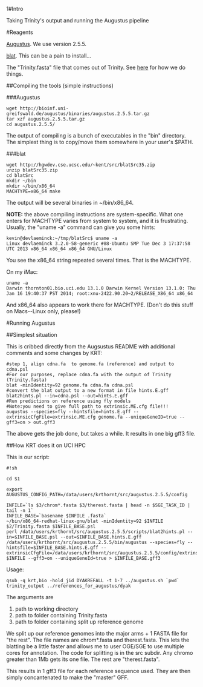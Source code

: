 1#Intro

Taking Trinity's output and running the Augustus pipeline

#Reagents

[Augustus](http://bioinf.uni-greifswald.de/augustus/).  We use version 2.5.5.

[blat](http://hgwdev.cse.ucsc.edu/~kent/src/).  This can be a pain to install...

The "Trinity.fasta" file that comes out of Trinity.  See [here](https://github.com/ThorntonLab/annotation_methods) for how we do things.

##Compiling the tools (simple instructions)

###Augustus
```
wget http://bioinf.uni-greifswald.de/augustus/binaries/augustus.2.5.5.tar.gz
tar xzf augustus.2.5.5.tar.gz 
cd augustus.2.5.5/
```

The output of compiling is a bunch of executables in the "bin" directory.  The simplest thing is to copy/move them somewhere in your user's $PATH.

###blat
```
wget http://hgwdev.cse.ucsc.edu/~kent/src/blatSrc35.zip
unzip blatSrc35.zip
cd blatSrc
mkdir ~/bin
mkdir ~/bin/x86_64
MACHTYPE=x86_64 make
```

The output will be several binaries in ~/bin/x86_64.

__NOTE:__  the above compiling instructions are system-specific.  What one enters for MACHTYPE varies from system to system, and it is frustrating.  Usually, the "uname -a" command can give you some hints:

```
kevin@devlaeminck:~/tmp/blatSrc$ uname -a
Linux devlaeminck 3.2.0-58-generic #88-Ubuntu SMP Tue Dec 3 17:37:58 UTC 2013 x86_64 x86_64 x86_64 GNU/Linux
```

You see the x86\_64 string repeated several times.  That is the MACHTYPE.

On my iMac:

```
uname -a
Darwin thornton01.bio.uci.edu 13.1.0 Darwin Kernel Version 13.1.0: Thu Jan 16 19:40:37 PST 2014; root:xnu-2422.90.20~2/RELEASE_X86_64 x86_64
```

And x86\_64 also appears to work there for MACHTYPE.  (Don't do this stuff on Macs--Linux only, please!)


#Running Augustus

##Simplest situation

This is cribbed directly from the Augsustus README with additional comments and some changes by KRT:

```
#step 1, align cdna.fa  to genome.fa (reference) and output to cdna.psl
#For our purposes, replace cdna.fa with the output of Trinity (Trinity.fasta)
blat -minIdentity=92 genome.fa cdna.fa cdna.psl
#convert the blat output to a new format in file hints.E.gff
blat2hints.pl --in=cdna.psl --out=hints.E.gff
#Run predictions on reference using fly models
#Note:you need to give full path to extrinsic.ME.cfg file!!!
augustus --species=fly --hintsfile=hints.E.gff --extrinsicCfgFile=extrinsic.ME.cfg genome.fa --uniqueGeneID=true --gff3=on > out.gff3
```

The above gets the job done, but takes a while.  It results in one big gff3 file.

##How KRT does it on UCI HPC

This is our script:

```
#!sh

cd $1

export AUGUSTUS_CONFIG_PATH=/data/users/krthornt/src/augustus.2.5.5/config

INFILE=`ls $3/chrom*.fasta $3/therest.fasta | head -n $SGE_TASK_ID | tail -n 1`
INFILE_BASE=`basename $INFILE .fasta`
~/bin/x86_64-redhat-linux-gnu/blat -minIdentity=92 $INFILE $2/Trinity.fasta $INFILE_BASE.psl
perl /data/users/krthornt/src/augustus.2.5.5/scripts/blat2hints.pl --in=$INFILE_BASE.psl --out=$INFILE_BASE.hints.E.gff
/data/users/krthornt/src/augustus.2.5.5/bin/augustus --species=fly --hintsfile=$INFILE_BASE.hints.E.gff --extrinsicCfgFile=/data/users/krthornt/src/augustus.2.5.5/config/extrinsic/extrinsic.ME.cfg $INFILE --gff3=on --uniqueGeneId=true > $INFILE_BASE.gff3
```

Usage:
```
qsub -q krt,bio -hold_jid DYAKREFALL -t 1-7 ../augustus.sh `pwd` trinity_output ../references_for_augustus/dyak
```

The arguments are
<ol>
<li>path to working directory</li>
<li>path to folder containing Trinity.fasta</li>
<li>path to folder containing split up reference genome</li>
</ol>

We split up our reference genomes into the major arms + 1 FASTA file for "the rest".  The file names are chrom\*.fasta and therest.fasta.  This lets the blatting be a little faster and allows me to user OGE/SGE to use multiple cores for annotation.  The code for splitting is in the src subdir.  Any chromo greater than 1Mb gets its one file. The rest are "therest.fasta".

This results in 1 gff3 file for each reference sequence used.  They are then simply concantenated to make the "master" GFF.
